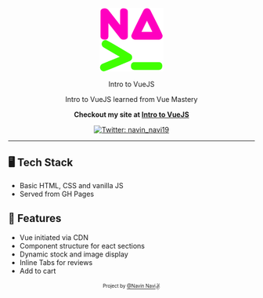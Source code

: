 <p align="center">
  <a href="https://navin-navi.github.io">
    <img alt="Navin | Logo" src="https://raw.githubusercontent.com/navin-navi/navin-navi.github.io/dev/static/logo.png" width="130" />
  </a>
</p>

<p align="center">
  Intro to VueJS
</p>

<p align="center">
  Intro to VueJS learned from Vue Mastery
</p>

<p align="center">
  <strong>
  Checkout my site at <a href="https://navin-navi.github.io/vue-mastery-intro-to-vuejs/">Intro to VueJS</a>
  </strong>
</p>

<p align="center">
  <a href="https://twitter.com/navin_navi19">
    <img alt="Twitter: navin_navi19" src="https://img.shields.io/twitter/follow/navin_navi19.svg?style=social" target="_blank" />
  </a>
</p>

---

## 🖥 Tech Stack

- Basic HTML, CSS and vanilla JS
- Served from GH Pages

## 🚀 Features

- Vue initiated via CDN
- Component structure for eact sections
- Dynamic stock and image display
- Inline Tabs for reviews
- Add to cart

<div align="center">
  <sub><sup>Project by <a href="https://github.com/navin-navi"> @Navin Navi</a></sup></sub><small>✌</small>
</div>

